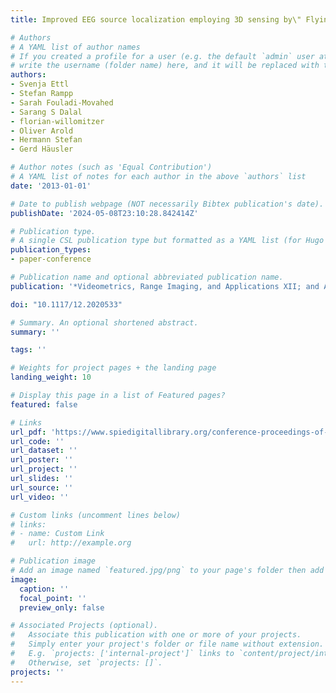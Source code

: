 ```yaml
---
title: Improved EEG source localization employing 3D sensing by\" Flying Triangulation\"

# Authors
# A YAML list of author names
# If you created a profile for a user (e.g. the default `admin` user at `content/authors/admin/`), 
# write the username (folder name) here, and it will be replaced with their full name and linked to their profile.
authors:
- Svenja Ettl
- Stefan Rampp
- Sarah Fouladi-Movahed
- Sarang S Dalal
- florian-willomitzer
- Oliver Arold
- Hermann Stefan
- Gerd Häusler

# Author notes (such as 'Equal Contribution')
# A YAML list of notes for each author in the above `authors` list
date: '2013-01-01'

# Date to publish webpage (NOT necessarily Bibtex publication's date).
publishDate: '2024-05-08T23:10:28.842414Z'

# Publication type.
# A single CSL publication type but formatted as a YAML list (for Hugo requirements).
publication_types:
- paper-conference

# Publication name and optional abbreviated publication name.
publication: '*Videometrics, Range Imaging, and Applications XII; and Automated Visual Inspection*'

doi: "10.1117/12.2020533"

# Summary. An optional shortened abstract.
summary: ''

tags: ''

# Weights for project pages + the landing page
landing_weight: 10

# Display this page in a list of Featured pages?
featured: false

# Links
url_pdf: 'https://www.spiedigitallibrary.org/conference-proceedings-of-spie/8791/87910V/Improved-EEG-source-localization-employing-3D-sensing-by-Flying-Triangulation/10.1117/12.2020533.full'
url_code: ''
url_dataset: ''
url_poster: ''
url_project: ''
url_slides: ''
url_source: ''
url_video: ''

# Custom links (uncomment lines below)
# links:
# - name: Custom Link
#   url: http://example.org

# Publication image
# Add an image named `featured.jpg/png` to your page's folder then add a caption below.
image:
  caption: ''
  focal_point: ''
  preview_only: false

# Associated Projects (optional).
#   Associate this publication with one or more of your projects.
#   Simply enter your project's folder or file name without extension.
#   E.g. `projects: ['internal-project']` links to `content/project/internal-project/index.md`.
#   Otherwise, set `projects: []`.
projects: ''
---
```

